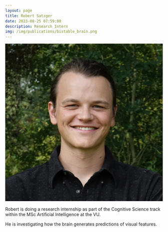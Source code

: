 ```yaml
---
layout: page
title: Robert Satzger
date: 2023-08-25 07:59:00
description: Research Intern
img: /img/publications/bistable_brain.png
---
```


<img class="col one right" src="/img/people/rs.jpg">

Robert is doing a research internship as part of the Cognitive Science track within the MSc Artificial Intelligence at the VU.

He is investigating how the brain generates predictions of visual features.
